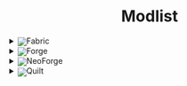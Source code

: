 <div align=center>

# Modlist

</div>

<!-- Fabric -->
<details>
    <summary><img src="fabric-logo.png" style="vertical-align:middle; display:inline;">Fabric</summary>
    <div style="padding-left:1rem;">
    <details>
        <summary>1.21.8 (Beta)</summary>
        <ul>
            <li><a href="https://modrinth.com/mod/badoptimizations">BadOptimizations</a> by <a href="https://modrinth.com/user/thosea">thosea</a></li>
            <li><a href="https://modrinth.com/mod/cloth-config">Cloth Config API</a> by <a href="https://modrinth.com/user/shedaniel">shedaniel</a></li>
            <li><a href="https://modrinth.com/mod/c2me-fabric">Concurrent Chunk Management Engine (Fabric)</a> by <a href="https://modrinth.com/user/ishland">ishland</a></li>
            <li><a href="https://modrinth.com/mod/entityculling">Entity Culling</a> by <a href="https://modrinth.com/user/tr7zw">tr7zw</a></li>
            <li><a href="https://modrinth.com/mod/fabric-api">Fabric API</a> by <a href="https://modrinth.com/user/modmuss50">modmuss50</a></li>
            <li><a href="https://modrinth.com/mod/ferrite-core">FerriteCore</a> by <a href="https://modrinth.com/user/malte0811">malte0811</a></li>
            <li><a href="https://modrinth.com/mod/immediatelyfast">ImmediatelyFast</a> by <a href="https://modrinth.com/user/RaphiMC">RaphiMC</a></li>
            <li><a href="https://modrinth.com/mod/lithium">Lithium</a> by <a href="https://modrinth.com/user/jellysquid3">jellysquid3</a></li>
            <li><a href="https://modrinth.com/mod/moreculling">More Culling</a> by <a href="https://modrinth.com/user/FX">FX</a></li>
            <li><a href="https://modrinth.com/mod/noisium">Noisium</a> by <a href="https://modrinth.com/user/Steveplays">Steveplays</a></li>
            <li><a href="https://modrinth.com/mod/sodium">Sodium</a> by <a href="https://modrinth.com/user/jellysquid3">jellysquid3</a></li>
        </ul>
    </details>
    <details>
        <summary>1.21.7 (Beta)</summary>
        <ul>
            <li><a href="https://modrinth.com/mod/badoptimizations">BadOptimizations</a> by <a href="https://modrinth.com/user/thosea">thosea</a></li>
            <li><a href="https://modrinth.com/mod/cloth-config">Cloth Config API</a> by <a href="https://modrinth.com/user/shedaniel">shedaniel</a></li>
            <li><a href="https://modrinth.com/mod/c2me-fabric">Concurrent Chunk Management Engine (Fabric)</a> by <a href="https://modrinth.com/user/ishland">ishland</a></li>
            <li><a href="https://modrinth.com/mod/entityculling">Entity Culling</a> by <a href="https://modrinth.com/user/tr7zw">tr7zw</a></li>
            <li><a href="https://modrinth.com/mod/fabric-api">Fabric API</a> by <a href="https://modrinth.com/user/modmuss50">modmuss50</a></li>
            <li><a href="https://modrinth.com/mod/ferrite-core">FerriteCore</a> by <a href="https://modrinth.com/user/malte0811">malte0811</a></li>
            <li><a href="https://modrinth.com/mod/immediatelyfast">ImmediatelyFast</a> by <a href="https://modrinth.com/user/RaphiMC">RaphiMC</a></li>
            <li><a href="https://modrinth.com/mod/lithium">Lithium</a> by <a href="https://modrinth.com/user/jellysquid3">jellysquid3</a></li>
            <li><a href="https://modrinth.com/mod/moreculling">More Culling</a> by <a href="https://modrinth.com/user/FX">FX</a></li>
            <li><a href="https://modrinth.com/mod/noisium">Noisium</a> by <a href="https://modrinth.com/user/Steveplays">Steveplays</a></li>
            <li><a href="https://modrinth.com/mod/sodium">Sodium</a> by <a href="https://modrinth.com/user/jellysquid3">jellysquid3</a></li>
        </ul>
    </details>
    <details>
        <summary>1.21.6 (Beta)</summary>
        <ul>
            <li><a href="https://modrinth.com/mod/badoptimizations">BadOptimizations</a> by <a href="https://modrinth.com/user/thosea">thosea</a></li>
            <li><a href="https://modrinth.com/mod/cloth-config">Cloth Config API</a> by <a href="https://modrinth.com/user/shedaniel">shedaniel</a></li>
            <li><a href="https://modrinth.com/mod/c2me-fabric">Concurrent Chunk Management Engine (Fabric)</a> by <a href="https://modrinth.com/user/ishland">ishland</a></li>
            <li><a href="https://modrinth.com/mod/entityculling">Entity Culling</a> by <a href="https://modrinth.com/user/tr7zw">tr7zw</a></li>
            <li><a href="https://modrinth.com/mod/fabric-api">Fabric API</a> by <a href="https://modrinth.com/user/modmuss50">modmuss50</a></li>
            <li><a href="https://modrinth.com/mod/ferrite-core">FerriteCore</a> by <a href="https://modrinth.com/user/malte0811">malte0811</a></li>
            <li><a href="https://modrinth.com/mod/immediatelyfast">ImmediatelyFast</a> by <a href="https://modrinth.com/user/RaphiMC">RaphiMC</a></li>
            <li><a href="https://modrinth.com/mod/lithium">Lithium</a> by <a href="https://modrinth.com/user/jellysquid3">jellysquid3</a></li>
            <li><a href="https://modrinth.com/mod/moreculling">More Culling</a> by <a href="https://modrinth.com/user/FX">FX</a></li>
            <li><a href="https://modrinth.com/mod/noisium">Noisium</a> by <a href="https://modrinth.com/user/Steveplays">Steveplays</a></li>
            <li><a href="https://modrinth.com/mod/sodium">Sodium</a> by <a href="https://modrinth.com/user/jellysquid3">jellysquid3</a></li>
        </ul>
    </details>
    <details>
        <summary>1.21.5 (Beta)</summary>
        <ul>
            <li><a href="https://modrinth.com/mod/badoptimizations">BadOptimizations</a> by <a href="https://modrinth.com/user/thosea">thosea</a></li>
            <li><a href="https://modrinth.com/mod/cloth-config">Cloth Config API</a> by <a href="https://modrinth.com/user/shedaniel">shedaniel</a></li>
            <li><a href="https://modrinth.com/mod/c2me-fabric">Concurrent Chunk Management Engine (Fabric)</a> by <a href="https://modrinth.com/user/ishland">ishland</a></li>
            <li><a href="https://modrinth.com/mod/entityculling">Entity Culling</a> by <a href="https://modrinth.com/user/tr7zw">tr7zw</a></li>
            <li><a href="https://modrinth.com/mod/fabric-api">Fabric API</a> by <a href="https://modrinth.com/user/modmuss50">modmuss50</a></li>
            <li><a href="https://modrinth.com/mod/ferrite-core">FerriteCore</a> by <a href="https://modrinth.com/user/malte0811">malte0811</a></li>
            <li><a href="https://modrinth.com/mod/immediatelyfast">ImmediatelyFast</a> by <a href="https://modrinth.com/user/RaphiMC">RaphiMC</a></li>
            <li><a href="https://modrinth.com/mod/lithium">Lithium</a> by <a href="https://modrinth.com/user/jellysquid3">jellysquid3</a></li>
            <li><a href="https://modrinth.com/mod/moreculling">More Culling</a> by <a href="https://modrinth.com/user/FX">FX</a></li>
            <li><a href="https://modrinth.com/mod/noisium">Noisium</a> by <a href="https://modrinth.com/user/Steveplays">Steveplays</a></li>
            <li><a href="https://modrinth.com/mod/sodium">Sodium</a> by <a href="https://modrinth.com/user/jellysquid3">jellysquid3</a></li>
        </ul>
    </details>
    <details>
        <summary>1.21.4</summary>
        <ul>
            <li><a href="https://modrinth.com/mod/badoptimizations">BadOptimizations</a> by <a href="https://modrinth.com/user/thosea">thosea</a></li>
            <li><a href="https://modrinth.com/mod/cloth-config">Cloth Config API</a> by <a href="https://modrinth.com/user/shedaniel">shedaniel</a></li>
            <li><a href="https://modrinth.com/mod/c2me-fabric">Concurrent Chunk Management Engine (Fabric)</a> by <a href="https://modrinth.com/user/ishland">ishland</a></li>
            <li><a href="https://modrinth.com/mod/ebe">Enhanced Block Entities</a> by <a href="https://modrinth.com/user/FoundationGames">Foundation Games</a></li>
            <li><a href="https://modrinth.com/mod/entityculling">Entity Culling</a> by <a href="https://modrinth.com/user/tr7zw">tr7zw</a></li>
            <li><a href="https://modrinth.com/mod/fabric-api">Fabric API</a> by <a href="https://modrinth.com/user/modmuss50">modmuss50</a></li>
            <li><a href="https://modrinth.com/mod/ferrite-core">FerriteCore</a> by <a href="https://modrinth.com/user/malte0811">malte0811</a></li>
            <li><a href="https://modrinth.com/mod/immediatelyfast">ImmediatelyFast</a> by <a href="https://modrinth.com/user/RaphiMC">RaphiMC</a></li>
            <li><a href="https://modrinth.com/mod/lithium">Lithium</a> by <a href="https://modrinth.com/user/jellysquid3">jellysquid3</a></li>
            <li><a href="https://modrinth.com/mod/modernfix">ModernFix</a> by <a href="https://modrinth.com/user/embeddedt">embeddedt</a></li>
            <li><a href="https://modrinth.com/mod/moreculling">More Culling</a> by <a href="https://modrinth.com/user/FX">FX</a></li>
            <li><a href="https://modrinth.com/mod/noisium">Noisium</a> by <a href="https://modrinth.com/user/Steveplays">Steveplays</a></li>
            <li><a href="https://modrinth.com/mod/sodium">Sodium</a> by <a href="https://modrinth.com/user/jellysquid3">jellysquid3</a></li>
        </ul>
    </details>
    <details>
        <summary>1.21.1</summary>
        <ul>
            <li><a href="https://modrinth.com/mod/badoptimizations">BadOptimizations</a> by <a href="https://modrinth.com/user/thosea">thosea</a></li>
            <li><a href="https://modrinth.com/mod/cloth-config">Cloth Config API</a> by <a href="https://modrinth.com/user/shedaniel">shedaniel</a></li>
            <li><a href="https://modrinth.com/mod/c2me-fabric">Concurrent Chunk Management Engine (Fabric)</a> by <a href="https://modrinth.com/user/ishland">ishland</a></li>
            <li><a href="https://modrinth.com/mod/ebe">Enhanced Block Entities</a> by <a href="https://modrinth.com/user/FoundationGames">Foundation Games</a></li>
            <li><a href="https://modrinth.com/mod/entityculling">Entity Culling</a> by <a href="https://modrinth.com/user/tr7zw">tr7zw</a></li>
            <li><a href="https://modrinth.com/mod/fabric-api">Fabric API</a> by <a href="https://modrinth.com/user/modmuss50">modmuss50</a></li>
            <li><a href="https://modrinth.com/mod/ferrite-core">FerriteCore</a> by <a href="https://modrinth.com/user/malte0811">malte0811</a></li>
            <li><a href="https://modrinth.com/mod/immediatelyfast">ImmediatelyFast</a> by <a href="https://modrinth.com/user/RaphiMC">RaphiMC</a></li>
            <li><a href="https://modrinth.com/mod/lithium">Lithium</a> by <a href="https://modrinth.com/user/jellysquid3">jellysquid3</a></li>
            <li><a href="https://modrinth.com/mod/modernfix">ModernFix</a> by <a href="https://modrinth.com/user/embeddedt">embeddedt</a></li>
            <li><a href="https://modrinth.com/mod/moreculling">More Culling</a> by <a href="https://modrinth.com/user/FX">FX</a></li>
            <li><a href="https://modrinth.com/mod/noisium">Noisium</a> by <a href="https://modrinth.com/user/Steveplays">Steveplays</a></li>
            <li><a href="https://modrinth.com/mod/sodium">Sodium</a> by <a href="https://modrinth.com/user/jellysquid3">jellysquid3</a></li>
        </ul>
    </details>
    <details>
        <summary>1.20.6</summary>
        <ul>
            <li><a href="https://modrinth.com/mod/badoptimizations">BadOptimizations</a> by <a href="https://modrinth.com/user/thosea">thosea</a></li>
            <li><a href="https://modrinth.com/mod/cloth-config">Cloth Config API</a> by <a href="https://modrinth.com/user/shedaniel">shedaniel</a></li>
            <li><a href="https://modrinth.com/mod/c2me-fabric">Concurrent Chunk Management Engine (Fabric)</a> by <a href="https://modrinth.com/user/ishland">ishland</a></li>
            <li><a href="https://modrinth.com/mod/ebe">Enhanced Block Entities</a> by <a href="https://modrinth.com/user/FoundationGames">Foundation Games</a></li>
            <li><a href="https://modrinth.com/mod/entityculling">Entity Culling</a> by <a href="https://modrinth.com/user/tr7zw">tr7zw</a></li>
            <li><a href="https://modrinth.com/mod/fabric-api">Fabric API</a> by <a href="https://modrinth.com/user/modmuss50">modmuss50</a></li>
            <li><a href="https://modrinth.com/mod/ferrite-core">FerriteCore</a> by <a href="https://modrinth.com/user/malte0811">malte0811</a></li>
            <li><a href="https://modrinth.com/mod/immediatelyfast">ImmediatelyFast</a> by <a href="https://modrinth.com/user/RaphiMC">RaphiMC</a></li>
            <li><a href="https://modrinth.com/mod/indium">Indium</a> by <a href="https://modrinth.com/user/comp500">comp500</a></li>
            <li><a href="https://modrinth.com/mod/lithium">Lithium</a> by <a href="https://modrinth.com/user/jellysquid3">jellysquid3</a></li>
            <li><a href="https://modrinth.com/mod/modernfix">ModernFix</a> by <a href="https://modrinth.com/user/embeddedt">embeddedt</a></li>
            <li><a href="https://modrinth.com/mod/moreculling">More Culling</a> by <a href="https://modrinth.com/user/FX">FX</a></li>
            <li><a href="https://modrinth.com/mod/noisium">Noisium</a> by <a href="https://modrinth.com/user/Steveplays">Steveplays</a></li>
            <li><a href="https://modrinth.com/mod/sodium">Sodium</a> by <a href="https://modrinth.com/user/jellysquid3">jellysquid3</a></li>
        </ul>
    </details>
    <details>
        <summary>1.20.4</summary>
        <ul>
            <li><a href="https://modrinth.com/mod/badoptimizations">BadOptimizations</a> by <a href="https://modrinth.com/user/thosea">thosea</a></li>
            <li><a href="https://modrinth.com/mod/cloth-config">Cloth Config API</a> by <a href="https://modrinth.com/user/shedaniel">shedaniel</a></li>
            <li><a href="https://modrinth.com/mod/c2me-fabric">Concurrent Chunk Management Engine (Fabric)</a> by <a href="https://modrinth.com/user/ishland">ishland</a></li>
            <li><a href="https://modrinth.com/mod/ebe">Enhanced Block Entities</a> by <a href="https://modrinth.com/user/FoundationGames">Foundation Games</a></li>
            <li><a href="https://modrinth.com/mod/entityculling">Entity Culling</a> by <a href="https://modrinth.com/user/tr7zw">tr7zw</a></li>
            <li><a href="https://modrinth.com/mod/fabric-api">Fabric API</a> by <a href="https://modrinth.com/user/modmuss50">modmuss50</a></li>
            <li><a href="https://modrinth.com/mod/ferrite-core">FerriteCore</a> by <a href="https://modrinth.com/user/malte0811">malte0811</a></li>
            <li><a href="https://modrinth.com/mod/immediatelyfast">ImmediatelyFast</a> by <a href="https://modrinth.com/user/RaphiMC">RaphiMC</a></li>
            <li><a href="https://modrinth.com/mod/indium">Indium</a> by <a href="https://modrinth.com/user/comp500">comp500</a></li>
            <li><a href="https://modrinth.com/mod/lithium">Lithium</a> by <a href="https://modrinth.com/user/jellysquid3">jellysquid3</a></li>
            <li><a href="https://modrinth.com/mod/modernfix">ModernFix</a> by <a href="https://modrinth.com/user/embeddedt">embeddedt</a></li>
            <li><a href="https://modrinth.com/mod/moreculling">More Culling</a> by <a href="https://modrinth.com/user/FX">FX</a></li>
            <li><a href="https://modrinth.com/mod/noisium">Noisium</a> by <a href="https://modrinth.com/user/Steveplays">Steveplays</a></li>
            <li><a href="https://modrinth.com/mod/sodium">Sodium</a> by <a href="https://modrinth.com/user/jellysquid3">jellysquid3</a></li>
        </ul>
    </details>
    <details>
        <summary>1.20.1</summary>
        <ul>
            <li><a href="https://modrinth.com/mod/badoptimizations">BadOptimizations</a> by <a href="https://modrinth.com/user/thosea">thosea</a></li>
            <li><a href="https://modrinth.com/mod/cloth-config">Cloth Config API</a> by <a href="https://modrinth.com/user/shedaniel">shedaniel</a></li>
            <li><a href="https://modrinth.com/mod/c2me-fabric">Concurrent Chunk Management Engine (Fabric)</a> by <a href="https://modrinth.com/user/ishland">ishland</a></li>
            <li><a href="https://modrinth.com/mod/ebe">Enhanced Block Entities</a> by <a href="https://modrinth.com/user/FoundationGames">Foundation Games</a></li>
            <li><a href="https://modrinth.com/mod/entityculling">Entity Culling</a> by <a href="https://modrinth.com/user/tr7zw">tr7zw</a></li>
            <li><a href="https://modrinth.com/mod/fabric-api">Fabric API</a> by <a href="https://modrinth.com/user/modmuss50">modmuss50</a></li>
            <li><a href="https://modrinth.com/mod/ferrite-core">FerriteCore</a> by <a href="https://modrinth.com/user/malte0811">malte0811</a></li>
            <li><a href="https://modrinth.com/mod/immediatelyfast">ImmediatelyFast</a> by <a href="https://modrinth.com/user/RaphiMC">RaphiMC</a></li>
            <li><a href="https://modrinth.com/mod/indium">Indium</a> by <a href="https://modrinth.com/user/comp500">comp500</a></li>
            <li><a href="https://modrinth.com/mod/lithium">Lithium</a> by <a href="https://modrinth.com/user/jellysquid3">jellysquid3</a></li>
            <li><a href="https://modrinth.com/mod/modernfix">ModernFix</a> by <a href="https://modrinth.com/user/embeddedt">embeddedt</a></li>
            <li><a href="https://modrinth.com/mod/moreculling">More Culling</a> by <a href="https://modrinth.com/user/FX">FX</a></li>
            <li><a href="https://modrinth.com/mod/noisium">Noisium</a> by <a href="https://modrinth.com/user/Steveplays">Steveplays</a></li>
            <li><a href="https://modrinth.com/mod/sodium">Sodium</a> by <a href="https://modrinth.com/user/jellysquid3">jellysquid3</a></li>
        </ul>
    </details>
    <details>
        <summary>1.19.4</summary>
        <ul>
            <li><a href="https://modrinth.com/mod/badoptimizations">BadOptimizations</a> by <a href="https://modrinth.com/user/thosea">thosea</a></li>
            <li><a href="https://modrinth.com/mod/cloth-config">Cloth Config API</a> by <a href="https://modrinth.com/user/shedaniel">shedaniel</a></li>
            <li><a href="https://modrinth.com/mod/c2me-fabric">Concurrent Chunk Management Engine (Fabric)</a> by <a href="https://modrinth.com/user/ishland">ishland</a></li>
            <li><a href="https://modrinth.com/mod/ebe">Enhanced Block Entities</a> by <a href="https://modrinth.com/user/FoundationGames">Foundation Games</a></li>
            <li><a href="https://modrinth.com/mod/entityculling">Entity Culling</a> by <a href="https://modrinth.com/user/tr7zw">tr7zw</a></li>
            <li><a href="https://modrinth.com/mod/fabric-api">Fabric API</a> by <a href="https://modrinth.com/user/modmuss50">modmuss50</a></li>
            <li><a href="https://modrinth.com/mod/ferrite-core">FerriteCore</a> by <a href="https://modrinth.com/user/malte0811">malte0811</a></li>
            <li><a href="https://modrinth.com/mod/immediatelyfast">ImmediatelyFast</a> by <a href="https://modrinth.com/user/RaphiMC">RaphiMC</a></li>
            <li><a href="https://modrinth.com/mod/indium">Indium</a> by <a href="https://modrinth.com/user/comp500">comp500</a></li>
            <li><a href="https://modrinth.com/mod/lithium">Lithium</a> by <a href="https://modrinth.com/user/jellysquid3">jellysquid3</a></li>
            <li><a href="https://modrinth.com/mod/modernfix">ModernFix</a> by <a href="https://modrinth.com/user/embeddedt">embeddedt</a></li>
            <li><a href="https://modrinth.com/mod/moreculling">More Culling</a> by <a href="https://modrinth.com/user/FX">FX</a></li>
            <li><a href="https://modrinth.com/mod/phosphor">Phosphor</a> by <a href="https://modrinth.com/user/jellysquid3">jellysquid3</a></li>
            <li><a href="https://modrinth.com/mod/sodium">Sodium</a> by <a href="https://modrinth.com/user/jellysquid3">jellysquid3</a></li>
        </ul>
    </details>
    <details>
        <summary>1.18.2</summary>
        <ul>
            <li><a href="https://modrinth.com/mod/cloth-config">Cloth Config API</a> by <a href="https://modrinth.com/user/shedaniel">shedaniel</a></li>
            <li><a href="https://modrinth.com/mod/c2me-fabric">Concurrent Chunk Management Engine (Fabric)</a> by <a href="https://modrinth.com/user/ishland">ishland</a></li>
            <li><a href="https://modrinth.com/mod/ebe">Enhanced Block Entities</a> by <a href="https://modrinth.com/user/FoundationGames">Foundation Games</a></li>
            <li><a href="https://modrinth.com/mod/entityculling">Entity Culling</a> by <a href="https://modrinth.com/user/tr7zw">tr7zw</a></li>
            <li><a href="https://modrinth.com/mod/fabric-api">Fabric API</a> by <a href="https://modrinth.com/user/modmuss50">modmuss50</a></li>
            <li><a href="https://modrinth.com/mod/ferrite-core">FerriteCore</a> by <a href="https://modrinth.com/user/malte0811">malte0811</a></li>
            <li><a href="https://modrinth.com/mod/immediatelyfast">ImmediatelyFast</a> by <a href="https://modrinth.com/user/RaphiMC">RaphiMC</a></li>
            <li><a href="https://modrinth.com/mod/indium">Indium</a> by <a href="https://modrinth.com/user/comp500">comp500</a></li>
            <li><a href="https://modrinth.com/mod/lazydfu">LazyDFU</a> by <a href="https://modrinth.com/user/astei">astei</a></li>
            <li><a href="https://modrinth.com/mod/lithium">Lithium</a> by <a href="https://modrinth.com/user/jellysquid3">jellysquid3</a></li>
            <li><a href="https://modrinth.com/mod/modernfix">ModernFix</a> by <a href="https://modrinth.com/user/embeddedt">embeddedt</a></li>
            <li><a href="https://modrinth.com/mod/moreculling">More Culling</a> by <a href="https://modrinth.com/user/FX">FX</a></li>
            <li><a href="https://modrinth.com/mod/phosphor">Phosphor</a> by <a href="https://modrinth.com/user/jellysquid3">jellysquid3</a></li>
            <li><a href="https://modrinth.com/mod/smoothboot-fabric">Smooth Boot (Fabric)</a> by <a href="https://modrinth.com/user/UltimateBoomer">UltimateBoomer</a></li>
            <li><a href="https://modrinth.com/mod/sodium">Sodium</a> by <a href="https://modrinth.com/user/jellysquid3">jellysquid3</a></li>
        </ul>
    </details>
    <details>
        <summary>1.17.1</summary>
        <ul>
            <li><a href="https://modrinth.com/mod/c2me-fabric">Concurrent Chunk Management Engine (Fabric)</a> by <a href="https://modrinth.com/user/ishland">ishland</a></li>
            <li><a href="https://modrinth.com/mod/ebe">Enhanced Block Entities</a> by <a href="https://modrinth.com/user/FoundationGames">Foundation Games</a></li>
            <li><a href="https://modrinth.com/mod/entityculling">Entity Culling</a> by <a href="https://modrinth.com/user/tr7zw">tr7zw</a></li>
            <li><a href="https://modrinth.com/mod/fabric-api">Fabric API</a> by <a href="https://modrinth.com/user/modmuss50">modmuss50</a></li>
            <li><a href="https://modrinth.com/mod/ferrite-core">FerriteCore</a> by <a href="https://modrinth.com/user/malte0811">malte0811</a></li>
            <li><a href="https://modrinth.com/mod/indium">Indium</a> by <a href="https://modrinth.com/user/comp500">comp500</a></li>
            <li><a href="https://modrinth.com/mod/lazydfu">LazyDFU</a> by <a href="https://modrinth.com/user/astei">astei</a></li>
            <li><a href="https://modrinth.com/mod/lithium">Lithium</a> by <a href="https://modrinth.com/user/jellysquid3">jellysquid3</a></li>
            <li><a href="https://modrinth.com/mod/phosphor">Phosphor</a> by <a href="https://modrinth.com/user/jellysquid3">jellysquid3</a></li>
            <li><a href="https://modrinth.com/mod/smoothboot-fabric">Smooth Boot (Fabric)</a> by <a href="https://modrinth.com/user/UltimateBoomer">UltimateBoomer</a></li>
            <li><a href="https://modrinth.com/mod/sodium">Sodium</a> by <a href="https://modrinth.com/user/jellysquid3">jellysquid3</a></li>
        </ul>
    </details>
    <details>
        <summary>1.16.5</summary>
        <ul>
            <li><a href="https://modrinth.com/mod/ebe">Enhanced Block Entities</a> by <a href="https://modrinth.com/user/FoundationGames">Foundation Games</a></li>
            <li><a href="https://modrinth.com/mod/entityculling">Entity Culling</a> by <a href="https://modrinth.com/user/tr7zw">tr7zw</a></li>
            <li><a href="https://modrinth.com/mod/fabric-api">Fabric API</a> by <a href="https://modrinth.com/user/modmuss50">modmuss50</a></li>
            <li><a href="https://modrinth.com/mod/ferrite-core">FerriteCore</a> by <a href="https://modrinth.com/user/malte0811">malte0811</a></li>
            <li><a href="https://modrinth.com/mod/indium">Indium</a> by <a href="https://modrinth.com/user/comp500">comp500</a></li>
            <li><a href="https://modrinth.com/mod/lazydfu">LazyDFU</a> by <a href="https://modrinth.com/user/astei">astei</a></li>
            <li><a href="https://modrinth.com/mod/lithium">Lithium</a> by <a href="https://modrinth.com/user/jellysquid3">jellysquid3</a></li>
            <li><a href="https://modrinth.com/mod/modernfix">ModernFix</a> by <a href="https://modrinth.com/user/embeddedt">embeddedt</a></li>
            <li><a href="https://modrinth.com/mod/phosphor">Phosphor</a> by <a href="https://modrinth.com/user/jellysquid3">jellysquid3</a></li>
            <li><a href="https://modrinth.com/mod/smoothboot-fabric">Smooth Boot (Fabric)</a> by <a href="https://modrinth.com/user/UltimateBoomer">UltimateBoomer</a></li>
            <li><a href="https://modrinth.com/mod/sodium">Sodium</a> by <a href="https://modrinth.com/user/jellysquid3">jellysquid3</a></li>
        </ul>
    </details>
    <details>
        <summary>1.15.2</summary>
        <ul>
            <li><a href="https://modrinth.com/mod/fabric-api">Fabric API</a> by <a href="https://modrinth.com/user/modmuss50">modmuss50</a></li>
            <li><a href="https://modrinth.com/mod/lazydfu">LazyDFU</a> by <a href="https://modrinth.com/user/astei">astei</a></li>
            <li><a href="https://modrinth.com/mod/lithium">Lithium</a> by <a href="https://modrinth.com/user/jellysquid3">jellysquid3</a></li>
            <li><a href="https://modrinth.com/mod/phosphor">Phosphor</a> by <a href="https://modrinth.com/user/jellysquid3">jellysquid3</a></li>
            <li><a href="https://modrinth.com/mod/smoothboot-fabric">Smooth Boot (Fabric)</a> by <a href="https://modrinth.com/user/UltimateBoomer">UltimateBoomer</a></li>
            <li><a href="https://modrinth.com/mod/sodium">Sodium</a> by <a href="https://modrinth.com/user/jellysquid3">jellysquid3</a></li>
        </ul>
    </details>
    <details>
        <summary>1.14.4</summary>
        <ul>
            <li><a href="https://modrinth.com/mod/fabric-api">Fabric API</a> by <a href="https://modrinth.com/user/modmuss50">modmuss50</a></li>
            <li><a href="https://modrinth.com/mod/lazydfu">LazyDFU</a> by <a href="https://modrinth.com/user/astei">astei</a></li>
            <li><a href="https://modrinth.com/mod/lithium">Lithium</a> by <a href="https://modrinth.com/user/jellysquid3">jellysquid3</a></li>
            <li><a href="https://modrinth.com/mod/smoothboot-fabric">Smooth Boot (Fabric)</a> by <a href="https://modrinth.com/user/UltimateBoomer">UltimateBoomer</a></li>
        </ul>
    </details>
    </div>
</details>

<!-- Forge-->
<details>
    <summary><img src="forge-logo.png" style="vertical-align:middle; display:inline;">Forge</summary>
    <div style="padding-left:1rem;">
    <details>
        <summary>1.20.1</summary>
        <ul>
            <li><a href="https://modrinth.com/mod/badoptimizations">BadOptimizations</a> by <a href="https://modrinth.com/user/thosea">thosea</a></li>
            <li><a href="https://modrinth.com/mod/embeddium">Embeddium</a> by <a href="https://modrinth.com/user/Asek3">Asek3</a></li>
            <li><a href="https://modrinth.com/mod/entityculling">Entity Culling</a> by <a href="https://modrinth.com/user/tr7zw">tr7zw</a></li>
            <li><a href="https://modrinth.com/mod/ferrite-core">FerriteCore</a> by <a href="https://modrinth.com/user/malte0811">malte0811</a></li>
            <li><a href="https://modrinth.com/mod/immediatelyfast">ImmediatelyFast</a> by <a href="https://modrinth.com/user/RaphiMC">RaphiMC</a></li>
            <li><a href="https://modrinth.com/mod/modernfix">ModernFix</a> by <a href="https://modrinth.com/user/embeddedt">embeddedt</a></li>
            <li><a href="https://modrinth.com/mod/noisium">Noisium</a> by <a href="https://modrinth.com/user/Steveplays">Steveplays</a></li>
            <li><a href="https://modrinth.com/mod/radium">Radium</a> by <a href="https://modrinth.com/user/Asek3">Asek3</a></li>
            <li><a href="https://modrinth.com/mod/saturn">Saturn</a> by <a href="https://modrinth.com/user/AbdElAziz">AbdEIAziz</a></li>
        </ul>
    </details>
    <details>
        <summary>1.19.4</summary>
        <ul>
            <li><a href="https://modrinth.com/mod/badoptimizations">BadOptimizations</a> by <a href="https://modrinth.com/user/thosea">thosea</a></li>
            <li><a href="https://modrinth.com/mod/canary">Canary</a> by <a href="https://modrinth.com/user/AbdElAziz">AbdEIAziz</a></li>
            <li><a href="https://modrinth.com/mod/entityculling">Entity Culling</a> by <a href="https://modrinth.com/user/tr7zw">tr7zw</a></li>
            <li><a href="https://modrinth.com/mod/ferrite-core">FerriteCore</a> by <a href="https://modrinth.com/user/malte0811">malte0811</a></li>
            <li><a href="https://modrinth.com/mod/immediatelyfast">ImmediatelyFast</a> by <a href="https://modrinth.com/user/RaphiMC">RaphiMC</a></li>
            <li><a href="https://modrinth.com/mod/modernfix">ModernFix</a> by <a href="https://modrinth.com/user/embeddedt">embeddedt</a></li>
            <li><a href="https://modrinth.com/mod/radon">Radon</a> by <a href="https://modrinth.com/user/Asek3">Asek3</a></li>
            <li><a href="https://modrinth.com/mod/rubidium">Rubidium</a> by <a href="https://modrinth.com/user/Asek3">Asek3</a></li>
            <li><a href="https://modrinth.com/mod/saturn">Saturn</a> by <a href="https://modrinth.com/user/AbdElAziz">AbdEIAziz</a></li>
        </ul>
    </details>
    <details>
        <summary>1.18.2</summary>
        <ul>
            <li><a href="https://modrinth.com/mod/canary">Canary</a> by <a href="https://modrinth.com/user/AbdElAziz">AbdEIAziz</a></li>
            <li><a href="https://modrinth.com/mod/embeddium">Embeddium</a> by <a href="https://modrinth.com/user/Asek3">Asek3</a></li>
            <li><a href="https://modrinth.com/mod/entityculling">Entity Culling</a> by <a href="https://modrinth.com/user/tr7zw">tr7zw</a></li>
            <li><a href="https://modrinth.com/mod/ferrite-core">FerriteCore</a> by <a href="https://modrinth.com/user/malte0811">malte0811</a></li>
            <li><a href="https://modrinth.com/mod/lazydfu">LazyDFU</a> by <a href="https://modrinth.com/user/astei">astei</a></li>
            <li><a href="https://modrinth.com/mod/modernfix">ModernFix</a> by <a href="https://modrinth.com/user/embeddedt">embeddedt</a></li>
            <li><a href="https://modrinth.com/mod/radon">Radon</a> by <a href="https://modrinth.com/user/Asek3">Asek3</a></li>
            <li><a href="https://modrinth.com/mod/saturn">Saturn</a> by <a href="https://modrinth.com/user/AbdElAziz">AbdEIAziz</a></li>
            <li><a href="https://modrinth.com/mod/smooth-boot-reloaded">Smooth Boot (Reloaded)</a> by <a href="https://modrinth.com/user/AbdElAziz">AbdEIAziz</a></li>
        </ul>
    </details>
    <details>
        <summary>1.17.1</summary>
        <ul>
             <li><a href="https://modrinth.com/mod/entityculling">Entity Culling</a> by <a href="https://modrinth.com/user/tr7zw">tr7zw</a></li>
            <li><a href="https://modrinth.com/mod/ferrite-core">FerriteCore</a> by <a href="https://modrinth.com/user/malte0811">malte0811</a></li>
            <li><a href="https://modrinth.com/mod/lazydfu">LazyDFU</a> by <a href="https://modrinth.com/user/astei">astei</a></li>
        </ul>
    </details>
    <details>
        <summary>1.16.5</summary>
        <ul>
            <li><a href="https://modrinth.com/mod/embeddium">Embeddium</a> by <a href="https://modrinth.com/user/Asek3">Asek3</a></li>
            <li><a href="https://modrinth.com/mod/entityculling">Entity Culling</a> by <a href="https://modrinth.com/user/tr7zw">tr7zw</a></li>
            <li><a href="https://modrinth.com/mod/ferrite-core">FerriteCore</a> by <a href="https://modrinth.com/user/malte0811">malte0811</a></li>
            <li><a href="https://modrinth.com/mod/lazydfu">LazyDFU</a> by <a href="https://modrinth.com/user/astei">astei</a></li>
            <li><a href="https://modrinth.com/mod/modernfix">ModernFix</a> by <a href="https://modrinth.com/user/embeddedt">embeddedt</a></li>
            <li><a href="https://modrinth.com/mod/radon">Radon</a> by <a href="https://modrinth.com/user/Asek3">Asek3</a></li>
            <li><a href="https://github.com/MaxNeedsSnacks/roadrunner">RoadRunner</a> by <a href="https://github.com/MaxNeedsSnacks">MaxNeedsSnacks</a></li>
            <li><a href="https://modrinth.com/mod/saturn">Saturn</a> by <a href="https://modrinth.com/user/AbdElAziz">AbdEIAziz</a></li>
            <li><a href="https://www.curseforge.com/minecraft/mc-mods/smooth-boot-forge">Smooth Boot (Forge)</a> by <a href="https://modrinth.com/user/UltimateBoomer">UltimateBoomer</a></li>
        </ul>
    </details>
    <details>
        <summary>1.12.2</summary>
        <ul>
            <li><a href="https://modrinth.com/mod/alfheim-lighting-engine">Alfheim</a> by <a href="https://modrinth.com/user/Desoroxxx">Desoroxxx</a></li>
            <li><a href="https://modrinth.com/mod/born-in-a-barn">Born in a Barn</a> by <a href="https://modrinth.com/user/Speiger">Speiger</a></li>
            <li><a href="https://modrinth.com/mod/entityculling">Entity Culling</a> by <a href="https://modrinth.com/user/tr7zw">tr7zw</a></li>
            <li><a href="https://modrinth.com/mod/fermiumasm">FermiumASM</a> by <a href="https://modrinth.com/user/fonnymunkey">fonnymunkey</a></li>
            <li><a href="https://modrinth.com/mod/fermiumbooter">FermiumBooter</a> by <a href="https://modrinth.com/user/fonnymunkey">fonnymunkey</a></li>
            <li><a href="https://modrinth.com/mod/mixinbooter">MixinBooter</a> by <a href="https://modrinth.com/user/Cleanroom">Cleanroom</a></li>
            <li><a href="https://modrinth.com/mod/mixinbootstrap">MixinBootstrap</a> by <a href="https://modrinth.com/user/LXGaming">LXGaming</a></li>
            <li><a href="https://modrinth.com/mod/particle-culling">Particle Culling</a> by <a href="https://modrinth.com/user/bl4ckscor3">bl4ckscor3</a></li>
            <li><a href="https://modrinth.com/mod/red-core">Red Core</a> by <a href="https://modrinth.com/user/Desoroxxx">Desoroxxx</a></li>
            <li><a href="https://modrinth.com/mod/vintagefix">VintageFix</a> by <a href="https://modrinth.com/user/embeddedt">embeddedt</a></li>
            <li><a href="https://modrinth.com/mod/relictium">Relictium</a> by <a href="https://modrinth.com/user/TheMade4">TheMade4</a></li>
        </ul>
    </details>
    <details>
        <summary>1.11.2</summary>
        <ul>
            <li><a href="https://modrinth.com/mod/born-in-a-barn">Born in a Barn</a> by <a href="https://modrinth.com/user/Speiger">Speiger</a></li>
            <li><a href="https://modrinth.com/mod/foamfix">FoamFix</a> by <a href="https://modrinth.com/user/asie">asie</a></li>
            <li><a href="https://modrinth.com/mod/phosphorlegacyforge">Phosphor Legacy Forge</a> by <a href="https://modrinth.com/user/HowardZHY">HowardZHY</a></li>
            <li><a href="https://modrinth.com/mod/texfix">TexFix</a> by <a href="https://modrinth.com/user/Speiger">Speiger</a></li>
            <li><a href="https://github.com/MCTeamPotato/Redirector">Redirector (Redirectionor)</a> by <a href="https://github.com/Ecdcaeb">Hileb</a></li>
        </ul>
    </details>
    <details>
        <summary>1.10.2</summary>
        <ul>
            <li><a href="https://modrinth.com/mod/born-in-a-barn">Born in a Barn</a> by <a href="https://modrinth.com/user/Speiger">Speiger</a></li>
            <li><a href="https://modrinth.com/mod/foamfix">FoamFix</a> by <a href="https://modrinth.com/user/asie">asie</a></li>
            <li><a href="https://modrinth.com/mod/phosphorlegacyforge">Phosphor Legacy Forge</a> by <a href="https://modrinth.com/user/HowardZHY">HowardZHY</a></li>
            <li><a href="https://modrinth.com/mod/texfix">TexFix</a> by <a href="https://modrinth.com/user/Speiger">Speiger</a></li>
            <li><a href="https://github.com/MCTeamPotato/Redirector">Redirector (Redirectionor)</a> by <a href="https://github.com/Ecdcaeb">Hileb</a></li>
        </ul>
    </details>
    <details>
        <summary>1.9.4</summary>
        <ul>
            <li><a href="https://modrinth.com/mod/born-in-a-barn">Born in a Barn</a> by <a href="https://modrinth.com/user/Speiger">Speiger</a></li>
            <li><a href="https://modrinth.com/mod/phosphorlegacyforge">Phosphor Legacy Forge</a> by <a href="https://modrinth.com/user/HowardZHY">HowardZHY</a></li>
            <li><a href="https://github.com/MCTeamPotato/Redirector">Redirector (Redirectionor)</a> by <a href="https://github.com/Ecdcaeb">Hileb</a></li>
        </ul>
    </details>
    <details>
        <summary>1.8.9</summary>
        <ul>
            <li><a href="https://modrinth.com/mod/born-in-a-barn">Born in a Barn</a> by <a href="https://modrinth.com/user/Speiger">Speiger</a></li>
            <li><a href="https://modrinth.com/mod/entityculling">Entity Culling</a> by <a href="https://modrinth.com/user/tr7zw">tr7zw</a></li>
            <li><a href="https://modrinth.com/mod/foamfix">FoamFix</a> by <a href="https://modrinth.com/user/asie">asie</a></li>
            <li><a href="https://modrinth.com/mod/phosphorlegacyforge">Phosphor Legacy Forge</a> by <a href="https://modrinth.com/user/HowardZHY">HowardZHY</a></li>
            <li><a href="https://github.com/MCTeamPotato/Redirector">Redirector (Redirectionor)</a> by <a href="https://github.com/Ecdcaeb">Hileb</a></li>
        </ul>
    </details>
    <details>
        <summary>1.7.10</summary>
        <ul>
            <li><a href="https://modrinth.com/mod/archaicfix">ArchaicFix</a> by <a href="https://modrinth.com/user/embeddedt">embeddedt</a></li>
            <li><a href="https://modrinth.com/mod/born-in-a-barn">Born in a Barn</a> by <a href="https://modrinth.com/user/Speiger">Speiger</a></li>
            <li><a href="https://github.com/makamys/CoreTweaks">CoreTweaks</a> by <a href="https://github.com/makamys">makamys</a></li>
            <li><a href="https://modrinth.com/mod/entityculling">Entity Culling</a> by <a href="https://modrinth.com/user/tr7zw">tr7zw</a> (1.7.10 port: <a href="https://modrinth.com/user/Pelotrio">Pelotrio</a>)</li>
            <li><a href="https://modrinth.com/mod/fplib">FalsePatternLib</a> by <a href="https://modrinth.com/user/FalsePattern">FalsePattern</a></li>
            <li><a href="https://modrinth.com/mod/falsetweaks">FalseTweaks</a> by <a href="https://modrinth.com/user/FalsePattern">FalsePattern</a></li>
            <li><a href="https://modrinth.com/mod/foamfix">FoamFix</a> by <a href="https://modrinth.com/user/asie">asie</a></li>
            <li><a href="https://modrinth.com/mod/nd1710">Neodymium Unofficial</a> by <a href="https://modrinth.com/user/FalsePattern">FalsePattern</a></li>
            <li><a href="https://github.com/MCTeamPotato/Redirector">Redirector (Redirectionor)</a> by <a href="https://github.com/Ecdcaeb">Hileb</a></li>
            <li><a href="https://modrinth.com/mod/unimixins">UniMixins</a> by <a href="https://modrinth.com/user/makamys">makamys</a></li>
        </ul>
    </details>
    </div>
</details>

<!-- NeoForge -->
<details>
    <summary><img src="neoforge-logo.png" style="vertical-align:middle; display:inline;">NeoForge</summary>
    <div style="padding-left:1rem;">
    <details>
        <summary>1.21.8 (Beta)</summary>
        <ul>
            <li><a href="https://modrinth.com/mod/badoptimizations">BadOptimizations</a> by <a href="https://modrinth.com/user/thosea">thosea</a></li>
            <li><a href="https://modrinth.com/mod/cloth-config">Cloth Config API</a> by <a href="https://modrinth.com/user/shedaniel">shedaniel</a></li>
            <li><a href="https://modrinth.com/mod/c2me-neoforge">Concurrent Chunk Management Engine (NeoForge)</a> by <a href="https://modrinth.com/user/ishland">ishland</a></li>
            <li><a href="https://modrinth.com/mod/entityculling">Entity Culling</a> by <a href="https://modrinth.com/user/tr7zw">tr7zw</a></li>
            <li><a href="https://modrinth.com/mod/ferrite-core">FerriteCore</a> by <a href="https://modrinth.com/user/malte0811">malte0811</a></li>
            <li><a href="https://modrinth.com/mod/immediatelyfast">ImmediatelyFast</a> by <a href="https://modrinth.com/user/RaphiMC">RaphiMC</a></li>
            <li><a href="https://modrinth.com/mod/lithium">Lithium</a> by <a href="https://modrinth.com/user/jellysquid3">jellysquid3</a></li>
            <li><a href="https://modrinth.com/mod/moreculling">More Culling</a> by <a href="https://modrinth.com/user/FX">FX</a></li>
            <li><a href="https://modrinth.com/mod/noisium">Noisium</a> by <a href="https://modrinth.com/user/Steveplays">Steveplays</a></li>
            <li><a href="https://modrinth.com/mod/sodium">Sodium</a> by <a href="https://modrinth.com/user/jellysquid3">jellysquid3</a></li>
        </ul>
    </details>
    <details>
        <summary>1.21.7 (Beta)</summary>
        <ul>
            <li><a href="https://modrinth.com/mod/badoptimizations">BadOptimizations</a> by <a href="https://modrinth.com/user/thosea">thosea</a></li>
            <li><a href="https://modrinth.com/mod/cloth-config">Cloth Config API</a> by <a href="https://modrinth.com/user/shedaniel">shedaniel</a></li>
            <li><a href="https://modrinth.com/mod/c2me-neoforge">Concurrent Chunk Management Engine (NeoForge)</a> by <a href="https://modrinth.com/user/ishland">ishland</a></li>
            <li><a href="https://modrinth.com/mod/entityculling">Entity Culling</a> by <a href="https://modrinth.com/user/tr7zw">tr7zw</a></li>
            <li><a href="https://modrinth.com/mod/ferrite-core">FerriteCore</a> by <a href="https://modrinth.com/user/malte0811">malte0811</a></li>
            <li><a href="https://modrinth.com/mod/immediatelyfast">ImmediatelyFast</a> by <a href="https://modrinth.com/user/RaphiMC">RaphiMC</a></li>
            <li><a href="https://modrinth.com/mod/lithium">Lithium</a> by <a href="https://modrinth.com/user/jellysquid3">jellysquid3</a></li>
            <li><a href="https://modrinth.com/mod/moreculling">More Culling</a> by <a href="https://modrinth.com/user/FX">FX</a></li>
            <li><a href="https://modrinth.com/mod/noisium">Noisium</a> by <a href="https://modrinth.com/user/Steveplays">Steveplays</a></li>
            <li><a href="https://modrinth.com/mod/sodium">Sodium</a> by <a href="https://modrinth.com/user/jellysquid3">jellysquid3</a></li>
        </ul>
    </details>
    <details>
        <summary>1.21.6 (Beta)</summary>
        <ul>
            <li><a href="https://modrinth.com/mod/badoptimizations">BadOptimizations</a> by <a href="https://modrinth.com/user/thosea">thosea</a></li>
            <li><a href="https://modrinth.com/mod/cloth-config">Cloth Config API</a> by <a href="https://modrinth.com/user/shedaniel">shedaniel</a></li>
            <li><a href="https://modrinth.com/mod/c2me-neoforge">Concurrent Chunk Management Engine (NeoForge)</a> by <a href="https://modrinth.com/user/ishland">ishland</a></li>
            <li><a href="https://modrinth.com/mod/entityculling">Entity Culling</a> by <a href="https://modrinth.com/user/tr7zw">tr7zw</a></li>
            <li><a href="https://modrinth.com/mod/ferrite-core">FerriteCore</a> by <a href="https://modrinth.com/user/malte0811">malte0811</a></li>
            <li><a href="https://modrinth.com/mod/immediatelyfast">ImmediatelyFast</a> by <a href="https://modrinth.com/user/RaphiMC">RaphiMC</a></li>
            <li><a href="https://modrinth.com/mod/lithium">Lithium</a> by <a href="https://modrinth.com/user/jellysquid3">jellysquid3</a></li>
            <li><a href="https://modrinth.com/mod/moreculling">More Culling</a> by <a href="https://modrinth.com/user/FX">FX</a></li>
            <li><a href="https://modrinth.com/mod/noisium">Noisium</a> by <a href="https://modrinth.com/user/Steveplays">Steveplays</a></li>
            <li><a href="https://modrinth.com/mod/sodium">Sodium</a> by <a href="https://modrinth.com/user/jellysquid3">jellysquid3</a></li>
        </ul>
    </details>
    <details>
        <summary>1.21.5</summary>
        <ul>
            <li><a href="https://modrinth.com/mod/badoptimizations">BadOptimizations</a> by <a href="https://modrinth.com/user/thosea">thosea</a></li>
            <li><a href="https://modrinth.com/mod/cloth-config">Cloth Config API</a> by <a href="https://modrinth.com/user/shedaniel">shedaniel</a></li>
            <li><a href="https://modrinth.com/mod/c2me-neoforge">Concurrent Chunk Management Engine (NeoForge)</a> by <a href="https://modrinth.com/user/ishland">ishland</a></li>
            <li><a href="https://modrinth.com/mod/entityculling">Entity Culling</a> by <a href="https://modrinth.com/user/tr7zw">tr7zw</a></li>
            <li><a href="https://modrinth.com/mod/ferrite-core">FerriteCore</a> by <a href="https://modrinth.com/user/malte0811">malte0811</a></li>
            <li><a href="https://modrinth.com/mod/immediatelyfast">ImmediatelyFast</a> by <a href="https://modrinth.com/user/RaphiMC">RaphiMC</a></li>
            <li><a href="https://modrinth.com/mod/lithium">Lithium</a> by <a href="https://modrinth.com/user/jellysquid3">jellysquid3</a></li>
            <li><a href="https://modrinth.com/mod/moreculling">More Culling</a> by <a href="https://modrinth.com/user/FX">FX</a></li>
            <li><a href="https://modrinth.com/mod/noisium">Noisium</a> by <a href="https://modrinth.com/user/Steveplays">Steveplays</a></li>
            <li><a href="https://modrinth.com/mod/sodium">Sodium</a> by <a href="https://modrinth.com/user/jellysquid3">jellysquid3</a></li>
        </ul>
    </details>
    <details>
        <summary>1.21.4</summary>
        <ul>
            <li><a href="https://modrinth.com/mod/badoptimizations">BadOptimizations</a> by <a href="https://modrinth.com/user/thosea">thosea</a></li>
            <li><a href="https://modrinth.com/mod/cloth-config">Cloth Config API</a> by <a href="https://modrinth.com/user/shedaniel">shedaniel</a></li>
            <li><a href="https://modrinth.com/mod/entityculling">Entity Culling</a> by <a href="https://modrinth.com/user/tr7zw">tr7zw</a></li>
            <li><a href="https://modrinth.com/mod/ferrite-core">FerriteCore</a> by <a href="https://modrinth.com/user/malte0811">malte0811</a></li>
            <li><a href="https://modrinth.com/mod/immediatelyfast">ImmediatelyFast</a> by <a href="https://modrinth.com/user/RaphiMC">RaphiMC</a></li>
            <li><a href="https://modrinth.com/mod/lithium">Lithium</a> by <a href="https://modrinth.com/user/jellysquid3">jellysquid3</a></li>
            <li><a href="https://modrinth.com/mod/modernfix">ModernFix</a> by <a href="https://modrinth.com/user/embeddedt">embeddedt</a></li>
            <li><a href="https://modrinth.com/mod/moreculling">More Culling</a> by <a href="https://modrinth.com/user/FX">FX</a></li>
            <li><a href="https://modrinth.com/mod/noisium">Noisium</a> by <a href="https://modrinth.com/user/Steveplays">Steveplays</a></li>
            <li><a href="https://modrinth.com/mod/sodium">Sodium</a> by <a href="https://modrinth.com/user/jellysquid3">jellysquid3</a></li>
        </ul>
    </details>
    <details>
        <summary>1.21.1</summary>
        <ul>
            <li><a href="https://modrinth.com/mod/badoptimizations">BadOptimizations</a> by <a href="https://modrinth.com/user/thosea">thosea</a></li>
            <li><a href="https://modrinth.com/mod/cloth-config">Cloth Config API</a> by <a href="https://modrinth.com/user/shedaniel">shedaniel</a></li>
            <li><a href="https://modrinth.com/mod/c2me-neoforge">Concurrent Chunk Management Engine (NeoForge)</a> by <a href="https://modrinth.com/user/ishland">ishland</a></li>
            <li><a href="https://modrinth.com/mod/entityculling">Entity Culling</a> by <a href="https://modrinth.com/user/tr7zw">tr7zw</a></li>
            <li><a href="https://modrinth.com/mod/ferrite-core">FerriteCore</a> by <a href="https://modrinth.com/user/malte0811">malte0811</a></li>
            <li><a href="https://modrinth.com/mod/immediatelyfast">ImmediatelyFast</a> by <a href="https://modrinth.com/user/RaphiMC">RaphiMC</a></li>
            <li><a href="https://modrinth.com/mod/lithium">Lithium</a> by <a href="https://modrinth.com/user/jellysquid3">jellysquid3</a></li>
            <li><a href="https://modrinth.com/mod/modernfix">ModernFix</a> by <a href="https://modrinth.com/user/embeddedt">embeddedt</a></li>
            <li><a href="https://modrinth.com/mod/moreculling">More Culling</a> by <a href="https://modrinth.com/user/FX">FX</a></li>
            <li><a href="https://modrinth.com/mod/noisium">Noisium</a> by <a href="https://modrinth.com/user/Steveplays">Steveplays</a></li>
            <li><a href="https://modrinth.com/mod/sodium">Sodium</a> by <a href="https://modrinth.com/user/jellysquid3">jellysquid3</a></li>
        </ul>
    </details>
    <details>
        <summary>1.20.6</summary>
        <ul>
            <li><a href="https://modrinth.com/mod/badoptimizations">BadOptimizations</a> by <a href="https://modrinth.com/user/thosea">thosea</a></li>
            <li><a href="https://modrinth.com/mod/embeddium">Embeddium</a> by <a href="https://modrinth.com/user/Asek3">Asek3</a></li>
            <li><a href="https://modrinth.com/mod/entityculling">Entity Culling</a> by <a href="https://modrinth.com/user/tr7zw">tr7zw</a></li>
            <li><a href="https://modrinth.com/mod/ferrite-core">FerriteCore</a> by <a href="https://modrinth.com/user/malte0811">malte0811</a></li>
            <li><a href="https://modrinth.com/mod/immediatelyfast">ImmediatelyFast</a> by <a href="https://modrinth.com/user/RaphiMC">RaphiMC</a></li>
            <li><a href="https://modrinth.com/mod/modernfix">ModernFix</a> by <a href="https://modrinth.com/user/embeddedt">embeddedt</a></li>
            <li><a href="https://modrinth.com/mod/noisium">Noisium</a> by <a href="https://modrinth.com/user/Steveplays">Steveplays</a></li>
            <li><a href="https://modrinth.com/mod/radium">Radium</a> by <a href="https://modrinth.com/user/Asek3">Asek3</a></li>
        </ul>
    </details>
    <details>
        <summary>1.20.4</summary>
        <ul>
            <li><a href="https://modrinth.com/mod/badoptimizations">BadOptimizations</a> by <a href="https://modrinth.com/user/thosea">thosea</a></li>
            <li><a href="https://modrinth.com/mod/embeddium">Embeddium</a> by <a href="https://modrinth.com/user/Asek3">Asek3</a></li>
            <li><a href="https://modrinth.com/mod/entityculling">Entity Culling</a> by <a href="https://modrinth.com/user/tr7zw">tr7zw</a></li>
            <li><a href="https://modrinth.com/mod/ferrite-core">FerriteCore</a> by <a href="https://modrinth.com/user/malte0811">malte0811</a></li>
            <li><a href="https://modrinth.com/mod/immediatelyfast">ImmediatelyFast</a> by <a href="https://modrinth.com/user/RaphiMC">RaphiMC</a></li>
            <li><a href="https://modrinth.com/mod/modernfix">ModernFix</a> by <a href="https://modrinth.com/user/embeddedt">embeddedt</a></li>
            <li><a href="https://modrinth.com/mod/noisium">Noisium</a> by <a href="https://modrinth.com/user/Steveplays">Steveplays</a></li>
        </ul>
    </details>
    <details>
        <summary>1.20.1</summary>
        <ul>
            <li><a href="https://modrinth.com/mod/embeddium">Embeddium</a> by <a href="https://modrinth.com/user/Asek3">Asek3</a></li>
            <li><a href="https://modrinth.com/mod/ferrite-core">FerriteCore</a> by <a href="https://modrinth.com/user/malte0811">malte0811</a></li>
            <li><a href="https://modrinth.com/mod/modernfix">ModernFix</a> by <a href="https://modrinth.com/user/embeddedt">embeddedt</a></li>
            <li><a href="https://modrinth.com/mod/noisium">Noisium</a> by <a href="https://modrinth.com/user/Steveplays">Steveplays</a></li>
            <li><a href="https://modrinth.com/mod/radium">Radium</a> by <a href="https://modrinth.com/user/Asek3">Asek3</a></li>
        </ul>
    </details>
    </div>
</details>

<!-- Quilt -->
<details>
    <summary><img src="quilt-logo.png" style="vertical-align:middle; display:inline;">Quilt</summary>
    <div style="padding-left:1rem;">
    <details>
        <summary>1.21.8 (Beta)</summary>
        <ul>
            <li><a href="https://modrinth.com/mod/badoptimizations">BadOptimizations</a> by <a href="https://modrinth.com/user/thosea">thosea</a></li>
            <li><a href="https://modrinth.com/mod/cloth-config">Cloth Config API</a> by <a href="https://modrinth.com/user/shedaniel">shedaniel</a></li>
            <li><a href="https://modrinth.com/mod/c2me-fabric">Concurrent Chunk Management Engine (Fabric)</a> by <a href="https://modrinth.com/user/ishland">ishland</a></li>
            <li><a href="https://modrinth.com/mod/entityculling">Entity Culling</a> by <a href="https://modrinth.com/user/tr7zw">tr7zw</a></li>
            <li><a href="https://modrinth.com/mod/fabric-api">Fabric API</a> by <a href="https://modrinth.com/user/modmuss50">modmuss50</a></li>
            <li><a href="https://modrinth.com/mod/ferrite-core">FerriteCore</a> by <a href="https://modrinth.com/user/malte0811">malte0811</a></li>
            <li><a href="https://modrinth.com/mod/immediatelyfast">ImmediatelyFast</a> by <a href="https://modrinth.com/user/RaphiMC">RaphiMC</a></li>
            <li><a href="https://modrinth.com/mod/lithium">Lithium</a> by <a href="https://modrinth.com/user/jellysquid3">jellysquid3</a></li>
            <li><a href="https://modrinth.com/mod/moreculling">More Culling</a> by <a href="https://modrinth.com/user/FX">FX</a></li>
            <li><a href="https://modrinth.com/mod/noisium">Noisium</a> by <a href="https://modrinth.com/user/Steveplays">Steveplays</a></li>
            <li><a href="https://modrinth.com/mod/sodium">Sodium</a> by <a href="https://modrinth.com/user/jellysquid3">jellysquid3</a></li>
        </ul>
    </details>
    <details>
        <summary>1.21.7 (Beta)</summary>
        <ul>
            <li><a href="https://modrinth.com/mod/badoptimizations">BadOptimizations</a> by <a href="https://modrinth.com/user/thosea">thosea</a></li>
            <li><a href="https://modrinth.com/mod/cloth-config">Cloth Config API</a> by <a href="https://modrinth.com/user/shedaniel">shedaniel</a></li>
            <li><a href="https://modrinth.com/mod/c2me-fabric">Concurrent Chunk Management Engine (Fabric)</a> by <a href="https://modrinth.com/user/ishland">ishland</a></li>
            <li><a href="https://modrinth.com/mod/entityculling">Entity Culling</a> by <a href="https://modrinth.com/user/tr7zw">tr7zw</a></li>
            <li><a href="https://modrinth.com/mod/fabric-api">Fabric API</a> by <a href="https://modrinth.com/user/modmuss50">modmuss50</a></li>
            <li><a href="https://modrinth.com/mod/ferrite-core">FerriteCore</a> by <a href="https://modrinth.com/user/malte0811">malte0811</a></li>
            <li><a href="https://modrinth.com/mod/immediatelyfast">ImmediatelyFast</a> by <a href="https://modrinth.com/user/RaphiMC">RaphiMC</a></li>
            <li><a href="https://modrinth.com/mod/lithium">Lithium</a> by <a href="https://modrinth.com/user/jellysquid3">jellysquid3</a></li>
            <li><a href="https://modrinth.com/mod/moreculling">More Culling</a> by <a href="https://modrinth.com/user/FX">FX</a></li>
            <li><a href="https://modrinth.com/mod/noisium">Noisium</a> by <a href="https://modrinth.com/user/Steveplays">Steveplays</a></li>
            <li><a href="https://modrinth.com/mod/sodium">Sodium</a> by <a href="https://modrinth.com/user/jellysquid3">jellysquid3</a></li>
        </ul>
    </details>
    <details>
        <summary>1.21.6 (Beta)</summary>
        <ul>
            <li><a href="https://modrinth.com/mod/badoptimizations">BadOptimizations</a> by <a href="https://modrinth.com/user/thosea">thosea</a></li>
            <li><a href="https://modrinth.com/mod/cloth-config">Cloth Config API</a> by <a href="https://modrinth.com/user/shedaniel">shedaniel</a></li>
            <li><a href="https://modrinth.com/mod/c2me-fabric">Concurrent Chunk Management Engine (Fabric)</a> by <a href="https://modrinth.com/user/ishland">ishland</a></li>
            <li><a href="https://modrinth.com/mod/entityculling">Entity Culling</a> by <a href="https://modrinth.com/user/tr7zw">tr7zw</a></li>
            <li><a href="https://modrinth.com/mod/fabric-api">Fabric API</a> by <a href="https://modrinth.com/user/modmuss50">modmuss50</a></li>
            <li><a href="https://modrinth.com/mod/ferrite-core">FerriteCore</a> by <a href="https://modrinth.com/user/malte0811">malte0811</a></li>
            <li><a href="https://modrinth.com/mod/immediatelyfast">ImmediatelyFast</a> by <a href="https://modrinth.com/user/RaphiMC">RaphiMC</a></li>
            <li><a href="https://modrinth.com/mod/lithium">Lithium</a> by <a href="https://modrinth.com/user/jellysquid3">jellysquid3</a></li>
            <li><a href="https://modrinth.com/mod/moreculling">More Culling</a> by <a href="https://modrinth.com/user/FX">FX</a></li>
            <li><a href="https://modrinth.com/mod/noisium">Noisium</a> by <a href="https://modrinth.com/user/Steveplays">Steveplays</a></li>
            <li><a href="https://modrinth.com/mod/sodium">Sodium</a> by <a href="https://modrinth.com/user/jellysquid3">jellysquid3</a></li>
        </ul>
    </details>
    <details>
        <summary>1.21.5 (Beta)</summary>
        <ul>
            <li><a href="https://modrinth.com/mod/badoptimizations">BadOptimizations</a> by <a href="https://modrinth.com/user/thosea">thosea</a></li>
            <li><a href="https://modrinth.com/mod/cloth-config">Cloth Config API</a> by <a href="https://modrinth.com/user/shedaniel">shedaniel</a></li>
            <li><a href="https://modrinth.com/mod/c2me-fabric">Concurrent Chunk Management Engine (Fabric)</a> by <a href="https://modrinth.com/user/ishland">ishland</a></li>
            <li><a href="https://modrinth.com/mod/entityculling">Entity Culling</a> by <a href="https://modrinth.com/user/tr7zw">tr7zw</a></li>
            <li><a href="https://modrinth.com/mod/fabric-api">Fabric API</a> by <a href="https://modrinth.com/user/modmuss50">modmuss50</a></li>
            <li><a href="https://modrinth.com/mod/ferrite-core">FerriteCore</a> by <a href="https://modrinth.com/user/malte0811">malte0811</a></li>
            <li><a href="https://modrinth.com/mod/immediatelyfast">ImmediatelyFast</a> by <a href="https://modrinth.com/user/RaphiMC">RaphiMC</a></li>
            <li><a href="https://modrinth.com/mod/lithium">Lithium</a> by <a href="https://modrinth.com/user/jellysquid3">jellysquid3</a></li>
            <li><a href="https://modrinth.com/mod/moreculling">More Culling</a> by <a href="https://modrinth.com/user/FX">FX</a></li>
            <li><a href="https://modrinth.com/mod/noisium">Noisium</a> by <a href="https://modrinth.com/user/Steveplays">Steveplays</a></li>
            <li><a href="https://modrinth.com/mod/sodium">Sodium</a> by <a href="https://modrinth.com/user/jellysquid3">jellysquid3</a></li>
        </ul>
    </details>
    <details>
        <summary>1.21.1</summary>
        <ul>
            <li><a href="https://modrinth.com/mod/badoptimizations">BadOptimizations</a> by <a href="https://modrinth.com/user/thosea">thosea</a></li>
            <li><a href="https://modrinth.com/mod/cloth-config">Cloth Config API</a> by <a href="https://modrinth.com/user/shedaniel">shedaniel</a></li>
            <li><a href="https://modrinth.com/mod/c2me-fabric">Concurrent Chunk Management Engine (Fabric)</a> by <a href="https://modrinth.com/user/ishland">ishland</a></li>
            <li><a href="https://modrinth.com/mod/ebe">Enhanced Block Entities</a> by <a href="https://modrinth.com/user/FoundationGames">Foundation Games</a></li>
            <li><a href="https://modrinth.com/mod/entityculling">Entity Culling</a> by <a href="https://modrinth.com/user/tr7zw">tr7zw</a></li>
            <li><a href="https://modrinth.com/mod/fabric-api">Fabric API</a> by <a href="https://modrinth.com/user/modmuss50">modmuss50</a></li>
            <li><a href="https://modrinth.com/mod/ferrite-core">FerriteCore</a> by <a href="https://modrinth.com/user/malte0811">malte0811</a></li>
            <li><a href="https://modrinth.com/mod/immediatelyfast">ImmediatelyFast</a> by <a href="https://modrinth.com/user/RaphiMC">RaphiMC</a></li>
            <li><a href="https://modrinth.com/mod/lithium">Lithium</a> by <a href="https://modrinth.com/user/jellysquid3">jellysquid3</a></li>
            <li><a href="https://modrinth.com/mod/modernfix">ModernFix</a> by <a href="https://modrinth.com/user/embeddedt">embeddedt</a></li>
            <li><a href="https://modrinth.com/mod/moreculling">More Culling</a> by <a href="https://modrinth.com/user/FX">FX</a></li>
            <li><a href="https://modrinth.com/mod/noisium">Noisium</a> by <a href="https://modrinth.com/user/Steveplays">Steveplays</a></li>
            <li><a href="https://modrinth.com/mod/sodium">Sodium</a> by <a href="https://modrinth.com/user/jellysquid3">jellysquid3</a></li>
        </ul>
    </details>
    <details>
        <summary>1.20.6</summary>
        <ul>
            <li><a href="https://modrinth.com/mod/badoptimizations">BadOptimizations</a> by <a href="https://modrinth.com/user/thosea">thosea</a></li>
            <li><a href="https://modrinth.com/mod/cloth-config">Cloth Config API</a> by <a href="https://modrinth.com/user/shedaniel">shedaniel</a></li>
            <li><a href="https://modrinth.com/mod/c2me-fabric">Concurrent Chunk Management Engine (Fabric)</a> by <a href="https://modrinth.com/user/ishland">ishland</a></li>
            <li><a href="https://modrinth.com/mod/ebe">Enhanced Block Entities</a> by <a href="https://modrinth.com/user/FoundationGames">Foundation Games</a></li>
            <li><a href="https://modrinth.com/mod/entityculling">Entity Culling</a> by <a href="https://modrinth.com/user/tr7zw">tr7zw</a></li>
            <li><a href="https://modrinth.com/mod/ferrite-core">FerriteCore</a> by <a href="https://modrinth.com/user/malte0811">malte0811</a></li>
            <li><a href="https://modrinth.com/mod/immediatelyfast">ImmediatelyFast</a> by <a href="https://modrinth.com/user/RaphiMC">RaphiMC</a></li>
            <li><a href="https://modrinth.com/mod/indium">Indium</a> by <a href="https://modrinth.com/user/comp500">comp500</a></li>
            <li><a href="https://modrinth.com/mod/lithium">Lithium</a> by <a href="https://modrinth.com/user/jellysquid3">jellysquid3</a></li>
            <li><a href="https://modrinth.com/mod/modernfix">ModernFix</a> by <a href="https://modrinth.com/user/embeddedt">embeddedt</a></li>
            <li><a href="https://modrinth.com/mod/moreculling">More Culling</a> by <a href="https://modrinth.com/user/FX">FX</a></li>
            <li><a href="https://modrinth.com/mod/noisium">Noisium</a> by <a href="https://modrinth.com/user/Steveplays">Steveplays</a></li>
            <li><a href="https://modrinth.com/mod/qsl">Quilted Fabric API (QFAPI) / Quilt Standard Libraries (QSL)</a> by <a href="https://modrinth.com/organization/quiltmc">QuiltMC</a></li>
            <li><a href="https://modrinth.com/mod/sodium">Sodium</a> by <a href="https://modrinth.com/user/jellysquid3">jellysquid3</a></li>
        </ul>
    </details>
    <details>
        <summary>1.20.4</summary>
        <ul>
            <li><a href="https://modrinth.com/mod/badoptimizations">BadOptimizations</a> by <a href="https://modrinth.com/user/thosea">thosea</a></li>
            <li><a href="https://modrinth.com/mod/cloth-config">Cloth Config API</a> by <a href="https://modrinth.com/user/shedaniel">shedaniel</a></li>
            <li><a href="https://modrinth.com/mod/c2me-fabric">Concurrent Chunk Management Engine (Fabric)</a> by <a href="https://modrinth.com/user/ishland">ishland</a></li>
            <li><a href="https://modrinth.com/mod/ebe">Enhanced Block Entities</a> by <a href="https://modrinth.com/user/FoundationGames">Foundation Games</a></li>
            <li><a href="https://modrinth.com/mod/entityculling">Entity Culling</a> by <a href="https://modrinth.com/user/tr7zw">tr7zw</a></li>
            <li><a href="https://modrinth.com/mod/ferrite-core">FerriteCore</a> by <a href="https://modrinth.com/user/malte0811">malte0811</a></li>
            <li><a href="https://modrinth.com/mod/immediatelyfast">ImmediatelyFast</a> by <a href="https://modrinth.com/user/RaphiMC">RaphiMC</a></li>
            <li><a href="https://modrinth.com/mod/indium">Indium</a> by <a href="https://modrinth.com/user/comp500">comp500</a></li>
            <li><a href="https://modrinth.com/mod/lithium">Lithium</a> by <a href="https://modrinth.com/user/jellysquid3">jellysquid3</a></li>
            <li><a href="https://modrinth.com/mod/modernfix">ModernFix</a> by <a href="https://modrinth.com/user/embeddedt">embeddedt</a></li>
            <li><a href="https://modrinth.com/mod/moreculling">More Culling</a> by <a href="https://modrinth.com/user/FX">FX</a></li>
            <li><a href="https://modrinth.com/mod/noisium">Noisium</a> by <a href="https://modrinth.com/user/Steveplays">Steveplays</a></li>
            <li><a href="https://modrinth.com/mod/qsl">Quilted Fabric API (QFAPI) / Quilt Standard Libraries (QSL)</a> by <a href="https://modrinth.com/organization/quiltmc">QuiltMC</a></li>
            <li><a href="https://modrinth.com/mod/sodium">Sodium</a> by <a href="https://modrinth.com/user/jellysquid3">jellysquid3</a></li>
        </ul>
    </details>
    <details>
        <summary>1.20.1</summary>
        <ul>
            <li><a href="https://modrinth.com/mod/badoptimizations">BadOptimizations</a> by <a href="https://modrinth.com/user/thosea">thosea</a></li>
            <li><a href="https://modrinth.com/mod/cloth-config">Cloth Config API</a> by <a href="https://modrinth.com/user/shedaniel">shedaniel</a></li>
            <li><a href="https://modrinth.com/mod/c2me-fabric">Concurrent Chunk Management Engine (Fabric)</a> by <a href="https://modrinth.com/user/ishland">ishland</a></li>
            <li><a href="https://modrinth.com/mod/ebe">Enhanced Block Entities</a> by <a href="https://modrinth.com/user/FoundationGames">Foundation Games</a></li>
            <li><a href="https://modrinth.com/mod/entityculling">Entity Culling</a> by <a href="https://modrinth.com/user/tr7zw">tr7zw</a></li>
            <li><a href="https://modrinth.com/mod/ferrite-core">FerriteCore</a> by <a href="https://modrinth.com/user/malte0811">malte0811</a></li>
            <li><a href="https://modrinth.com/mod/immediatelyfast">ImmediatelyFast</a> by <a href="https://modrinth.com/user/RaphiMC">RaphiMC</a></li>
            <li><a href="https://modrinth.com/mod/indium">Indium</a> by <a href="https://modrinth.com/user/comp500">comp500</a></li>
            <li><a href="https://modrinth.com/mod/lithium">Lithium</a> by <a href="https://modrinth.com/user/jellysquid3">jellysquid3</a></li>
            <li><a href="https://modrinth.com/mod/modernfix">ModernFix</a> by <a href="https://modrinth.com/user/embeddedt">embeddedt</a></li>
            <li><a href="https://modrinth.com/mod/moreculling">More Culling</a> by <a href="https://modrinth.com/user/FX">FX</a></li>
            <li><a href="https://modrinth.com/mod/noisium">Noisium</a> by <a href="https://modrinth.com/user/Steveplays">Steveplays</a></li>
            <li><a href="https://modrinth.com/mod/qsl">Quilted Fabric API (QFAPI) / Quilt Standard Libraries (QSL)</a> by <a href="https://modrinth.com/organization/quiltmc">QuiltMC</a></li>
            <li><a href="https://modrinth.com/mod/sodium">Sodium</a> by <a href="https://modrinth.com/user/jellysquid3">jellysquid3</a></li>
        </ul>
    </details>
    <details>
        <summary>1.19.4</summary>
        <ul>
            <li><a href="https://modrinth.com/mod/badoptimizations">BadOptimizations</a> by <a href="https://modrinth.com/user/thosea">thosea</a></li>
            <li><a href="https://modrinth.com/mod/cloth-config">Cloth Config API</a> by <a href="https://modrinth.com/user/shedaniel">shedaniel</a></li>
            <li><a href="https://modrinth.com/mod/c2me-fabric">Concurrent Chunk Management Engine (Fabric)</a> by <a href="https://modrinth.com/user/ishland">ishland</a></li>
            <li><a href="https://modrinth.com/mod/ebe">Enhanced Block Entities</a> by <a href="https://modrinth.com/user/FoundationGames">Foundation Games</a></li>
            <li><a href="https://modrinth.com/mod/entityculling">Entity Culling</a> by <a href="https://modrinth.com/user/tr7zw">tr7zw</a></li>
            <li><a href="https://modrinth.com/mod/ferrite-core">FerriteCore</a> by <a href="https://modrinth.com/user/malte0811">malte0811</a></li>
            <li><a href="https://modrinth.com/mod/immediatelyfast">ImmediatelyFast</a> by <a href="https://modrinth.com/user/RaphiMC">RaphiMC</a></li>
            <li><a href="https://modrinth.com/mod/indium">Indium</a> by <a href="https://modrinth.com/user/comp500">comp500</a></li>
            <li><a href="https://modrinth.com/mod/lithium">Lithium</a> by <a href="https://modrinth.com/user/jellysquid3">jellysquid3</a></li>
            <li><a href="https://modrinth.com/mod/modernfix">ModernFix</a> by <a href="https://modrinth.com/user/embeddedt">embeddedt</a></li>
            <li><a href="https://modrinth.com/mod/moreculling">More Culling</a> by <a href="https://modrinth.com/user/FX">FX</a></li>
            <li><a href="https://modrinth.com/mod/phosphor">Phosphor</a> by <a href="https://modrinth.com/user/jellysquid3">jellysquid3</a></li>
            <li><a href="https://modrinth.com/mod/qsl">Quilted Fabric API (QFAPI) / Quilt Standard Libraries (QSL)</a> by <a href="https://modrinth.com/organization/quiltmc">QuiltMC</a></li>
            <li><a href="https://modrinth.com/mod/sodium">Sodium</a> by <a href="https://modrinth.com/user/jellysquid3">jellysquid3</a></li>
        </ul>
    </details>
    <details>
        <summary>1.18.2</summary>
        <ul>
            <li><a href="https://modrinth.com/mod/cloth-config">Cloth Config API</a> by <a href="https://modrinth.com/user/shedaniel">shedaniel</a></li>
            <li><a href="https://modrinth.com/mod/c2me-fabric">Concurrent Chunk Management Engine (Fabric)</a> by <a href="https://modrinth.com/user/ishland">ishland</a></li>
            <li><a href="https://modrinth.com/mod/ebe">Enhanced Block Entities</a> by <a href="https://modrinth.com/user/FoundationGames">Foundation Games</a></li>
            <li><a href="https://modrinth.com/mod/entityculling">Entity Culling</a> by <a href="https://modrinth.com/user/tr7zw">tr7zw</a></li>
            <li><a href="https://modrinth.com/mod/ferrite-core">FerriteCore</a> by <a href="https://modrinth.com/user/malte0811">malte0811</a></li>
            <li><a href="https://modrinth.com/mod/immediatelyfast">ImmediatelyFast</a> by <a href="https://modrinth.com/user/RaphiMC">RaphiMC</a></li>
            <li><a href="https://modrinth.com/mod/indium">Indium</a> by <a href="https://modrinth.com/user/comp500">comp500</a></li>
            <li><a href="https://modrinth.com/mod/lazydfu">LazyDFU</a> by <a href="https://modrinth.com/user/astei">astei</a></li>
            <li><a href="https://modrinth.com/mod/lithium">Lithium</a> by <a href="https://modrinth.com/user/jellysquid3">jellysquid3</a></li>
            <li><a href="https://modrinth.com/mod/modernfix">ModernFix</a> by <a href="https://modrinth.com/user/embeddedt">embeddedt</a></li>
            <li><a href="https://modrinth.com/mod/moreculling">More Culling</a> by <a href="https://modrinth.com/user/FX">FX</a></li>
            <li><a href="https://modrinth.com/mod/phosphor">Phosphor</a> by <a href="https://modrinth.com/user/jellysquid3">jellysquid3</a></li>
            <li><a href="https://modrinth.com/mod/qsl">Quilted Fabric API (QFAPI) / Quilt Standard Libraries (QSL)</a> by <a href="https://modrinth.com/organization/quiltmc">QuiltMC</a></li>
            <li><a href="https://modrinth.com/mod/sodium">Sodium</a> by <a href="https://modrinth.com/user/jellysquid3">jellysquid3</a></li>
        </ul>
    </details>
    </div>
</details>